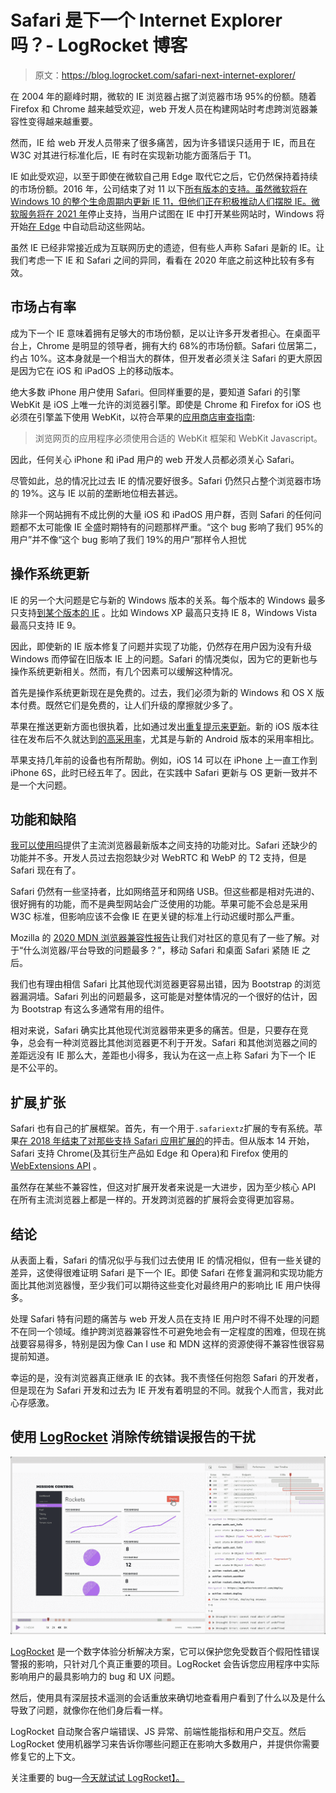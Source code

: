 # Safari 是下一个 Internet Explorer 吗？- LogRocket 博客

> 原文：<https://blog.logrocket.com/safari-next-internet-explorer/>

在 2004 年的巅峰时期，微软的 IE 浏览器占据了浏览器市场 95%的份额。随着 Firefox 和 Chrome 越来越受欢迎，web 开发人员在构建网站时考虑跨浏览器兼容性变得越来越重要。

然而，IE 给 web 开发人员带来了很多痛苦，因为许多错误只适用于 IE，而且在 W3C 对其进行标准化后，IE 有时在实现新功能方面落后于 T1。

IE 如此受欢迎，以至于即使在微软自己用 Edge 取代它之后，它仍然保持着持续的市场份额。2016 年，公司结束了对 11 以下[所有版本的支持。虽然微软将在 Windows 10 的整个生命周期内更新 IE 11，但他们正在积极推动人们摆脱 IE。微软服务](https://venturebeat.com/2016/01/12/microsoft-ends-support-for-ie8-ie9-ie10-and-windows-8/)[将在 2021 年](https://www.theverge.com/2020/8/17/21372487/microsoft-internet-explorer-11-support-end-365-legacy-edge)停止支持，当用户试图在 IE 中打开某些网站时，Windows 将开始[在 Edge](https://www.theverge.com/2020/10/27/21537274/microsoft-internet-explorer-force-open-edge-website) 中自动启动这些网站。

虽然 IE 已经非常接近成为互联网历史的遗迹，但有些人声称 Safari 是新的 IE。让我们考虑一下 IE 和 Safari 之间的异同，看看在 2020 年底之前这种比较有多有效。

## 市场占有率

成为下一个 IE 意味着拥有足够大的市场份额，足以让许多开发者担心。在桌面平台上，Chrome 是明显的领导者，拥有大约 68%的市场份额。Safari 位居第二，约占 10%。这本身就是一个相当大的群体，但开发者必须关注 Safari 的更大原因是因为它在 iOS 和 iPadOS 上的移动版本。

绝大多数 iPhone 用户使用 Safari。但同样重要的是，要知道 Safari 的引擎 WebKit 是 iOS 上唯一允许的浏览器引擎。即使是 Chrome 和 Firefox for iOS 也必须在引擎盖下使用 WebKit，以符合苹果的[应用商店审查指南](https://developer.apple.com/app-store/review/guidelines/#software-requirements):

> 浏览网页的应用程序必须使用合适的 WebKit 框架和 WebKit Javascript。

因此，任何关心 iPhone 和 iPad 用户的 web 开发人员都必须关心 Safari。

尽管如此，总的情况比过去 IE 的情况要好很多。Safari 仍然只占整个浏览器市场的 19%。这与 IE 以前的垄断地位相去甚远。

除非一个网站拥有不成比例的大量 iOS 和 iPadOS 用户群，否则 Safari 的任何问题都不太可能像 IE 全盛时期特有的问题那样严重。“这个 bug 影响了我们 95%的用户”并不像“这个 bug 影响了我们 19%的用户”那样令人担忧

## 操作系统更新

IE 的另一个大问题是它与新的 Windows 版本的关系。每个版本的 Windows 最多只支持[到某个版本的 IE](https://en.wikipedia.org/wiki/Internet_Explorer_version_history#OS_compatibility) 。比如 Windows XP 最高只支持 IE 8，Windows Vista 最高只支持 IE 9。

因此，即使新的 IE 版本修复了问题并实现了功能，仍然存在用户因为没有升级 Windows 而停留在旧版本 IE 上的问题。Safari 的情况类似，因为它的更新也与操作系统更新相关。然而，有几个因素可以缓解这种情况。

首先是操作系统更新现在是免费的。过去，我们必须为新的 Windows 和 OS X 版本付费。既然它们是免费的，让人们升级的摩擦就少多了。

苹果在推送更新方面也很执着，比如通过发出[重复提示来更新](https://www.macworld.com/article/3447396/how-to-stop-getting-a-reminder-to-update-to-catalina-in-macos.html)。新的 iOS 版本往往在发布后不久就达到[的高采用率](https://9to5mac.com/2020/06/19/apple-says-ios-13-is-now-running-on-81-of-all-devices-ipados-adoption-hits-73/)，尤其是与新的 Android 版本的采用率相比。

苹果支持几年前的设备也有所帮助。例如，iOS 14 可以在 iPhone 上一直工作到 iPhone 6S，此时已经五年了。因此，在实践中 Safari 更新与 OS 更新一致并不是一个大问题。

## 功能和缺陷

[我可以使用吗](https://caniuse.com/)提供了主流浏览器最新版本之间支持的功能对比。Safari 还缺少的功能并不多。开发人员过去抱怨缺少对 WebRTC 和 WebP 的 T2 支持，但是 Safari 现在有了。

Safari 仍然有一些坚持者，比如网络蓝牙和网络 USB。但这些都是相对先进的、很好拥有的功能，而不是典型网站会广泛使用的功能。苹果可能不会总是采用 W3C 标准，但影响应该不会像 IE 在更关键的标准上行动迟缓时那么严重。

Mozilla 的 [2020 MDN 浏览器兼容性报告](https://mdn-web-dna.s3-us-west-2.amazonaws.com/MDN-Browser-Compatibility-Report-2020.pdf)让我们对社区的意见有了一些了解。对于“什么浏览器/平台导致的问题最多？”，移动 Safari 和桌面 Safari 紧随 IE 之后。

我们也有理由相信 Safari 比其他现代浏览器更容易出错，因为 Bootstrap 的浏览器漏洞墙。Safari 列出的问题最多，这可能是对整体情况的一个很好的估计，因为 Bootstrap 有这么多通常有用的组件。

相对来说，Safari 确实比其他现代浏览器带来更多的痛苦。但是，只要存在竞争，总会有一种浏览器比其他浏览器更不利于开发。Safari 和其他浏览器之间的差距远没有 IE 那么大，差距也小得多，我认为在这一点上称 Safari 为下一个 IE 是不公平的。

## 扩展ˌ扩张

Safari 也有自己的扩展框架。首先，有一个用于`.safariextz`扩展的专有系统。苹果[在 2018 年结束了对那些支持 Safari 应用扩展的](https://www.howtogeek.com/fyi/macos-mojave-will-break-a-bunch-of-safari-extensions/)的抨击。但从版本 14 开始，Safari 支持 Chrome(及其衍生产品如 Edge 和 Opera)和 Firefox 使用的 [WebExtensions API](https://developer.mozilla.org/en-US/docs/Mozilla/Add-ons/WebExtensions) 。

虽然存在某些不兼容性，但这对扩展开发者来说是一大进步，因为至少核心 API 在所有主流浏览器上都是一样的。开发跨浏览器的扩展将会变得更加容易。

## 结论

从表面上看，Safari 的情况似乎与我们过去使用 IE 的情况相似，但有一些关键的差异，这使得很难证明 Safari 是下一个 IE。即使 Safari 在修复漏洞和实现功能方面比其他浏览器慢，至少我们可以期待这些变化对最终用户的影响比 IE 用户快得多。

处理 Safari 特有问题的痛苦与 web 开发人员在支持 IE 用户时不得不处理的问题不在同一个领域。维护跨浏览器兼容性不可避免地会有一定程度的困难，但现在挑战要容易得多，特别是因为像 Can I use 和 MDN 这样的资源使得不兼容性很容易提前知道。

幸运的是，没有浏览器真正继承 IE 的衣钵。我不责怪任何抱怨 Safari 的开发者，但是现在为 Safari 开发和过去为 IE 开发有着明显的不同。就我个人而言，我对此心存感激。

## 使用 [LogRocket](https://lp.logrocket.com/blg/signup) 消除传统错误报告的干扰

[![LogRocket Dashboard Free Trial Banner](img/d6f5a5dd739296c1dd7aab3d5e77eeb9.png)](https://lp.logrocket.com/blg/signup)

[LogRocket](https://lp.logrocket.com/blg/signup) 是一个数字体验分析解决方案，它可以保护您免受数百个假阳性错误警报的影响，只针对几个真正重要的项目。LogRocket 会告诉您应用程序中实际影响用户的最具影响力的 bug 和 UX 问题。

然后，使用具有深层技术遥测的会话重放来确切地查看用户看到了什么以及是什么导致了问题，就像你在他们身后看一样。

LogRocket 自动聚合客户端错误、JS 异常、前端性能指标和用户交互。然后 LogRocket 使用机器学习来告诉你哪些问题正在影响大多数用户，并提供你需要修复它的上下文。

关注重要的 bug—[今天就试试 LogRocket】。](https://lp.logrocket.com/blg/signup-issue-free)